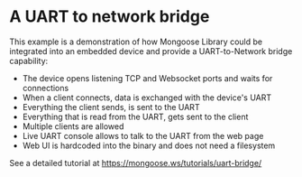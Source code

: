 # A UART to network bridge

This example is a demonstration of how Mongoose Library could be integrated
into an embedded device and provide a UART-to-Network bridge capability:

- The device opens listening TCP and Websocket ports and waits for connections
- When a client connects, data is exchanged with the device's UART
- Everything the client sends, is sent to the UART
- Everything that is read from the UART, gets sent to the client
- Multiple clients are allowed
- Live UART console allows to talk to the UART from the web page
- Web UI is hardcoded into the binary and does not need a filesystem

See a detailed tutorial at https://mongoose.ws/tutorials/uart-bridge/
